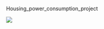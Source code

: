 Housing_power_consumption_project

![](https://github.com/BALAJIHARIDASAN/Housing_power_consumption_project/blob/main/p.png)
